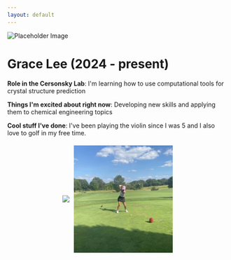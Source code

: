 ```yaml
---
layout: default
---
```


<head>
<style>
.profile-container {
 display: flex;
 flex-direction: row;
 flex-wrap: wrap;
 justify-content: center;
 align-items: center;
 gap: 25px 10px;
 max-width: 700px;
 margin-left: auto;
 margin-right: auto;
 margin-top: 20px;
 margin-bottom: 20px;
}
.extra {
 max-width: 45%;
 object-fit: cover;
 text-align: center;
}
.profile {
 width: 25em;
}

@media print, screen and (max-width: 720px) {
 .profile {
  width: 100%;
 }
 .extra {
  max-width: 45%;
 }
}

</style>
</head>


<!-- Replace `example_student` with your name -->
<img src="/assets/img/grace_lee.png" alt="Placeholder Image" class="center profile">

<!-- Replace `Example Student` with your name and include your start date-->
# **Grace Lee (2024 - present)**

<!-- Choose your title -- feel free to be professionally silly -->
**Role in the Cersonsky Lab**: I'm learning how to use computational tools for crystal structure prediction

<!-- Name at least one research topic amongst this list -->
**Things I'm excited about right now**: Developing new skills and applying them to chemical engineering topics

<!-- Ultimately, we'll use this section to
     include papers and talks, and contributions
     But for now put whatever you want -->
**Cool stuff I've done**: I've been playing the violin since I was 5 and I also love to golf in my free time.

<!-- If you have photos you would like to exhibit,
     save them as `/assets/member_images/your_name_photo_#.png`
     and replace example_student below -->

<div class="profile-container">
<div class="extra">
<img src='/assets/img/grace_lee_1.png'> 
</div>
<div class="extra">
<img src='/assets/img/grace_lee_2.png'>
</div>
</div>

